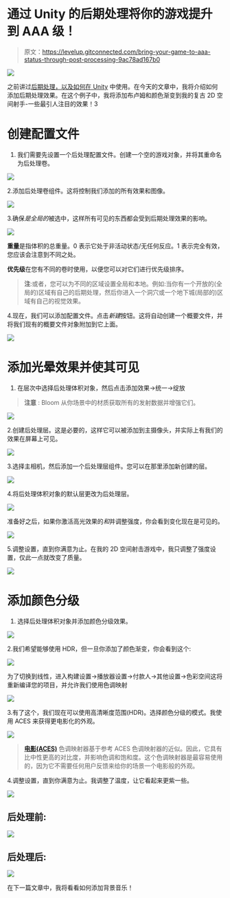 # 通过 Unity 的后期处理将你的游戏提升到 AAA 级！

> 原文：<https://levelup.gitconnected.com/bring-your-game-to-aaa-status-through-post-processing-9ac78ad167b0>

![](img/19740d4bd4404b86e56dc335e6c75395.png)

之前讲过[后期处理，以及如何在 Unity](https://dennisse-pd.medium.com/how-to-use-post-processing-in-unity-2de1b7b9d44d) 中使用。在今天的文章中，我将介绍如何添加后期处理效果。在这个例子中，我将添加布卢姆和颜色渐变到我的复古 2D 空间射手-一些最引人注目的效果！3

# 创建配置文件

1.  我们需要先设置一个后处理配置文件。创建一个空的游戏对象，并将其重命名为后处理卷。

![](img/45350a44820c95a4adb0d25f244c3d84.png)

2.添加后处理卷组件。这将控制我们添加的所有效果和图像。

![](img/62b9af9e25b4b348566523ba54a26b61.png)

3.确保*是全局的*被选中，这样所有可见的东西都会受到后期处理效果的影响。

![](img/76f90f2841fce5c7d89ef68c79f51ceb.png)

**重量**是指体积的总重量。0 表示它处于非活动状态/无任何反应。1 表示完全有效，您应该会注意到不同之处。

**优先级**在您有不同的卷时使用，以便您可以对它们进行优先级排序。

> **注**:或者，您可以为不同的区域设置全局和本地。例如:当你有一个开放的(全局的)区域有自己的后期处理，然后你进入一个洞穴或一个地下城(局部的)区域有自己的视觉效果。

4.现在，我们可以添加配置文件。点击*新建*按钮。这将自动创建一个概要文件，并将我们现有的概要文件对象附加到它上面。

![](img/9c743e442cbd1bc7051196f35feff365.png)

# 添加光晕效果并使其可见

1.  在层次中选择后处理体积对象，然后点击添加效果→统一→绽放

> **注意** : Bloom 从你场景中的材质获取所有的发射数据并增强它们。

![](img/7077b94890b9b5cb341578ca6aa45ca2.png)

2.创建后处理层。这是必要的，这样它可以被添加到主摄像头，并实际上有我们的效果在屏幕上可见。

![](img/c284592eca36550760576ded79f86498.png)

3.选择主相机，然后添加一个后处理层组件。您可以在那里添加新创建的层。

![](img/c744e00c0de74d6458b08544da78e5d0.png)

4.将后处理体积对象的默认层更改为后处理层。

![](img/6e6a7447924913e9caeb16e6407e122e.png)

准备好之后，如果你激活高光效果的*和*并调整强度，你会看到变化现在是可见的。

![](img/9618c0b4be7a30b1d8f48be402ad75e3.png)

5.调整设置，直到你满意为止。在我的 2D 空间射击游戏中，我只调整了强度设置，仅此一点就改变了质量。

![](img/8a0d053eb60e3844fa78da5b374327b3.png)

# 添加颜色分级

1.  选择后处理体积对象并添加颜色分级效果。

![](img/662fd023c0bc30646abc2c25739fa86e.png)

2.我们希望能够使用 HDR，但一旦你添加了颜色渐变，你会看到这个:

![](img/7baf57c74f1844caa8f626d14247a5ae.png)

为了切换到线性，进入构建设置→播放器设置→付款人→其他设置→色彩空间这将重新编译您的项目，并允许我们使用色调映射

![](img/3a3b67849530e3ba988ba5034db53a4f.png)

3.有了这个，我们现在可以使用高清晰度范围(HDR)。选择颜色分级的模式。我使用 ACES 来获得更电影化的外观。

![](img/3a151231c38a06499a1aef3c0ae6f0d0.png)

> [**电影(ACES)**](https://docs.unity3d.com/560/Documentation/Manual/PostProcessing-ColorGrading.html#:~:text=Color%20Grading%20is%20the%20process,luminance%20of%20the%20final%20image.&text=The%20Color%20Grading%20tools%20included,Scene%20with%20Color%20Grading.) 色调映射器基于参考 ACES 色调映射器的近似。因此，它具有比中性更高的对比度，并影响色调和饱和度。这个色调映射器是最容易使用的，因为它不需要任何用户反馈来给你的场景一个电影般的外观。

4.调整设置，直到你满意为止。我调整了温度，让它看起来更紫一些。

![](img/90dddb60b296a37da0f37e6a70c6f92b.png)

## **后处理前:**

![](img/c3cb0438f17f5361ca6caca66122d961.png)

## 后处理后:

![](img/5db44c85337a9bfb7a4f06ecbcb36a9a.png)

在下一篇文章中，我将看看如何添加背景音乐！